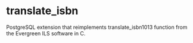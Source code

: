 translate_isbn
==============

PostgreSQL extension that reimplements translate_isbn1013 function from the Evergreen ILS software in C.